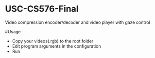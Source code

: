 # USC-CS576-Final
Video compression encoder/decoder and video player with gaze control

#Usage
* Copy your videos(.rgb) to the root folder
* Edit program arguments in the configuration
* Run